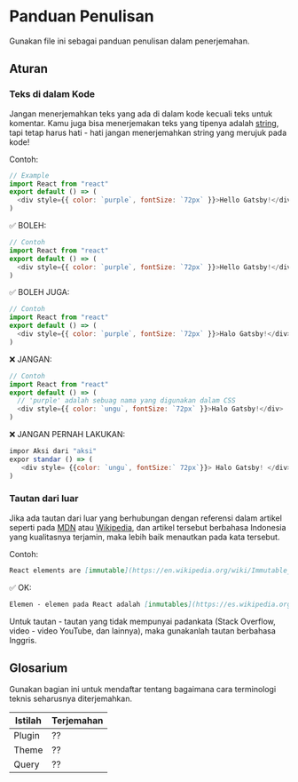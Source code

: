 # Panduan Penulisan

Gunakan file ini sebagai panduan penulisan dalam penerjemahan.

## Aturan

### Teks di dalam Kode

Jangan menerjemahkan teks yang ada di dalam kode kecuali teks untuk komentar. Kamu juga bisa menerjemakan teks yang tipenya adalah [string](https://id.wikipedia.org/wiki/String), tapi tetap harus hati - hati jangan menerjemahkan string yang merujuk pada kode!

Contoh:

```js
// Example
import React from "react"
export default () => (
  <div style={{ color: `purple`, fontSize: `72px` }}>Hello Gatsby!</div>
)
```

✅ BOLEH:

```js
// Contoh
import React from "react"
export default () => (
  <div style={{ color: `purple`, fontSize: `72px` }}>Hello Gatsby!</div>
)
```

✅ BOLEH JUGA:

```js
// Contoh
import React from "react"
export default () => (
  <div style={{ color: `purple`, fontSize: `72px` }}>Halo Gatsby!</div>
)
```

❌ JANGAN:

```js
// Contoh
import React from "react"
export default () => (
  // 'purple' adalah sebuag nama yang digunakan dalam CSS
  <div style={{ color: `ungu`, fontSize: `72px` }}>Halo Gatsby!</div>
)
```

❌ JANGAN PERNAH LAKUKAN:

```js
impor Aksi dari "aksi"
expor standar () => (
   <div style= {{color: `ungu`, fontSize:` 72px`}}> Halo Gatsby! </div>
)
```

### Tautan dari luar

Jika ada tautan dari luar yang berhubungan dengan referensi dalam artikel seperti pada [MDN] atau [Wikipedia], dan artikel tersebut berbahasa Indonesia yang kualitasnya terjamin, maka lebih baik menautkan pada kata tersebut.

[mdn]: https://developer.mozilla.org/en-US/
[wikipedia]: https://en.wikipedia.org/wiki/Main_Page

Contoh:

```md
React elements are [immutable](https://en.wikipedia.org/wiki/Immutable_object).
```

✅ OK:

```md
Elemen - elemen pada React adalah [inmutables](https://es.wikipedia.org/wiki/Objeto_inmutable).
```

Untuk tautan - tautan yang tidak mempunyai padankata (Stack Overflow, video - video YouTube, dan lainnya), maka gunakanlah tautan berbahasa Inggris.

## Glosarium

Gunakan bagian ini untuk mendaftar tentang bagaimana cara terminologi teknis seharusnya diterjemahkan.

| Istilah   | Terjemahan  |
| --------- | ----------- |
| Plugin    | ??          |
| Theme     | ??          |
| Query     | ??          |
